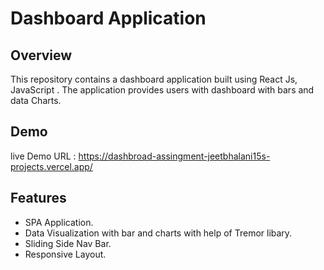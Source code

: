 # Dashboard Application

## Overview

This repository contains a dashboard application built using React Js, JavaScript . The application provides users with dashboard with bars and data Charts.


## Demo

live Demo URL : https://dashbroad-assingment-jeetbhalani15s-projects.vercel.app/

## Features

- SPA Application.
- Data Visualization with bar and charts with help of Tremor libary. 
- Sliding Side Nav Bar.
- Responsive Layout.




